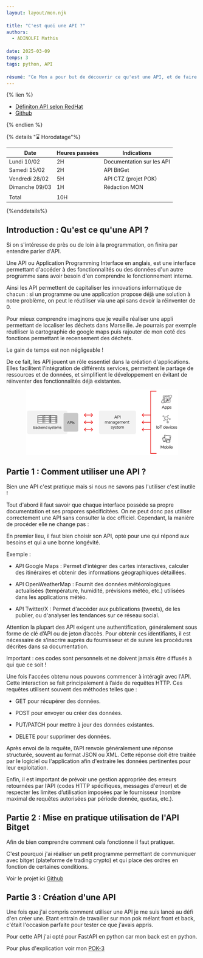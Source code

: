 ```yaml
---
layout: layout/mon.njk

title: "C'est quoi une API ?"
authors:
  - ADINOLFI Mathis

date: 2025-03-09
temps: 3
tags: python, API

résumé: "Ce Mon a pour but de découvrir ce qu'est une API, et de faire quelque mise en pratique afin de mieux comprendre."
---
```


{% lien %}

- [Définiton API selon RedHat](https://www.redhat.com/fr/topics/api/what-are-application-programming-interfaces#api-ou-webhook)
- [Github](https://github.com/Mathisadi)

{% endlien %}

{% details "⌛ Horodatage"%}

| Date           | Heures passées | Indications               |
| -------------- | -------------- | ------------------------- |
| Lundi 10/02    | 2H             | Documentation sur les API |
| Samedi 15/02   | 2H             | API BitGet                |
| Vendredi 28/02 | 5H             | API CTZ (projet POK)      |
| Dimanche 09/03 | 1H             | Rédaction MON             |
|                |                |                           |
| Total          | 10H            |                           |

{%enddetails%}

## Introduction : Qu'est ce qu'une API ?

Si on s'intéresse de près ou de loin à la programmation, on finira par entendre parler d'API.

Une API ou Application Programming Interface en anglais, est une interface permettant d'accéder à des fonctionnalités ou des données d'un autre programme sans avoir besoin d'en comprendre le fonctionnement interne.

Ainsi les API permettent de capitaliser les innovations informatique de chacun : si un programme ou une application propose déjà une solution à notre problème, on peut le réutiliser via une api sans devoir la réinventer de 0.

Pour mieux comprendre imaginons que je veuille réaliser une appli permettant de localiser les déchets dans Marseille. Je pourrais par exemple réutiliser la cartographie de google maps puis rajouter de mon coté des fonctions permettant le recensement des déchets.

Le gain de temps est non négligeable !

De ce fait, les API jouent un rôle essentiel dans la création d'applications. Elles facilitent l'intégration de différents services, permettent le partage de ressources et de données, et simplifient le développement en évitant de réinventer des fonctionnalités déjà existantes.

<div style="text-align: center;">
    <img src="API.png" width="400"/>
</div>

## Partie 1 : Comment utiliser une API ?

Bien une API c'est pratique mais si nous ne savons pas l'utiliser c'est inutile !

Tout d'abord il faut savoir que chaque interface possède sa propre documentation et ses propores spécificitées. On ne peut donc pas utiliser correctement une API sans consulter la doc officiel. Cependant, la manière de procéder elle ne change pas :

En premier lieu, il faut bien choisir son API, opté pour une qui répond aux besoins et qui a une bonne longévité.

Exemple :

- API Google Maps : Permet d'intégrer des cartes interactives, calculer des itinéraires et obtenir des informations géographiques détaillées.

- API OpenWeatherMap : Fournit des données météorologiques actualisées (température, humidité, prévisions météo, etc.) utilisées dans les applications météo.

- API Twitter/X : Permet d'accéder aux publications (tweets), de les publier, ou d'analyser les tendances sur ce réseau social.

Attention la plupart des API exigent une authentification, généralement sous forme de clé d’API ou de jeton d’accès. Pour obtenir ces identifiants, il est nécessaire de s’inscrire auprès du fournisseur et de suivre les procédures décrites dans sa documentation.

Important : ces codes sont personnels et ne doivent jamais être diffusés à qui que ce soit !

Une fois l'accées obtenu nous pouvons commencer à intéragir avec l'API. Cette interaction se fait principalement à l’aide de requêtes HTTP. Ces requêtes utilisent souvent des méthodes telles que :

- GET pour récupérer des données.

- POST pour envoyer ou créer des données.

- PUT/PATCH pour mettre à jour des données existantes.

- DELETE pour supprimer des données.

Après envoi de la requête, l’API renvoie généralement une réponse structurée, souvent au format JSON ou XML. Cette réponse doit être traitée par le logiciel ou l'application afin d'extraire les données pertinentes pour leur exploitation.

Enfin, il est important de prévoir une gestion appropriée des erreurs retournées par l’API (codes HTTP spécifiques, messages d'erreur) et de respecter les limites d’utilisation imposées par le fournisseur (nombre maximal de requêtes autorisées par période donnée, quotas, etc.).

## Partie 2 : Mise en pratique utilisation de l'API Bitget

Afin de bien comprendre comment cela fonctionne il faut pratiquer.

C'est pourquoi j'ai réaliser un petit programme permettant de communiquer avec bitget (plateforme de trading crypto) et qui place des ordres en fonction de certaines conditions.

Voir le projet ici [Github](https://github.com/Mathisadi/Crypto)

## Partie 3 : Création d'une API

Une fois que j'ai compris comment utiliser une API je me suis lancé au défi d'en créer une. Etant entrain de travailler sur mon pok mélant front et back, c'était l'occasion parfaite pour tester ce que j'avais appris.

Pour cette API j'ai opté pour FastAPI en python car mon back est en python.

Pour plus d'explication voir mon [POK-3](./../pok/temps-3)
